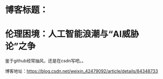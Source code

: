 # 博客标题：

# 伦理困境：人工智能浪潮与“AI威胁论”之争

鉴于github经常抽风，还是在csdn写吧。。

博客地址：https://blog.csdn.net/weixin_42479092/article/details/84348733

